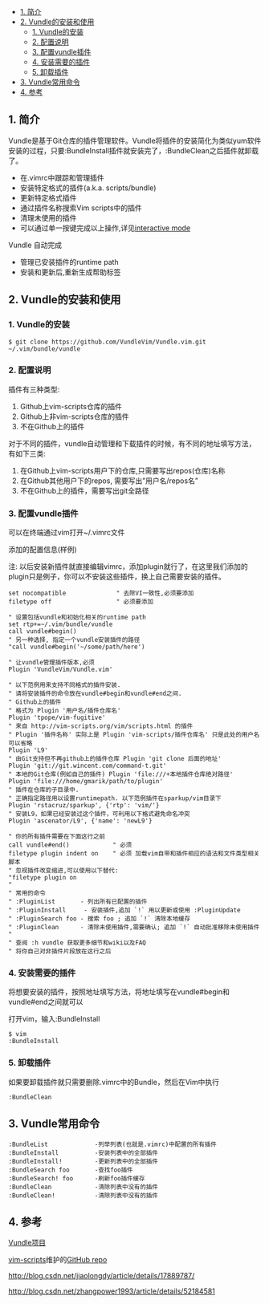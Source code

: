
<!-- @import "[TOC]" {cmd="toc" depthFrom=1 depthTo=6 orderedList=false} -->

<!-- code_chunk_output -->

- [1. 简介](#1-简介)
- [2. Vundle的安装和使用](#2-vundle的安装和使用)
  - [1. Vundle的安装](#1-vundle的安装)
  - [2. 配置说明](#2-配置说明)
  - [3. 配置vundle插件](#3-配置vundle插件)
  - [4. 安装需要的插件](#4-安装需要的插件)
  - [5. 卸载插件](#5-卸载插件)
- [3. Vundle常用命令](#3-vundle常用命令)
- [4. 参考](#4-参考)

<!-- /code_chunk_output -->
## 1. 简介

Vundle是基于Git仓库的插件管理软件。Vundle将插件的安装简化为类似yum软件安装的过程，只要:BundleInstall插件就安装完了，:BundleClean之后插件就卸载了。

- 在.vimrc中跟踪和管理插件
- 安装特定格式的插件(a.k.a. scripts/bundle)
- 更新特定格式插件
- 通过插件名称搜索Vim scripts中的插件
- 清理未使用的插件
- 可以通过单一按键完成以上操作,详见[interactive mode](https://github.com/VundleVim/Vundle.vim/blob/v0.10.2/doc/vundle.txt#L319-L360)

Vundle 自动完成

- 管理已安装插件的runtime path
- 安装和更新后,重新生成帮助标签

## 2. Vundle的安装和使用

### 1. Vundle的安装

```
$ git clone https://github.com/VundleVim/Vundle.vim.git  ~/.vim/bundle/vundle
```

### 2. 配置说明

插件有三种类型: 

1. Github上vim-scripts仓库的插件 
2. Github上非vim-scripts仓库的插件 
3. 不在Github上的插件 

对于不同的插件，vundle自动管理和下载插件的时候，有不同的地址填写方法，有如下三类:  

1. 在Github上vim-scripts用户下的仓库,只需要写出repos(仓库)名称 
2. 在Github其他用户下的repos, 需要写出”用户名/repos名” 
3. 不在Github上的插件，需要写出git全路径

### 3. 配置vundle插件

可以在终端通过vim打开~/.vimrc文件

添加的配置信息(样例) 

注: 以后安装新插件就直接编辑vimrc，添加plugin就行了，在这里我们添加的plugin只是例子，你可以不安装这些插件，换上自己需要安装的插件。

```
set nocompatible              " 去除VI一致性,必须要添加
filetype off                  " 必须要添加

" 设置包括vundle和初始化相关的runtime path
set rtp+=~/.vim/bundle/vundle
call vundle#begin()
" 另一种选择, 指定一个vundle安装插件的路径
"call vundle#begin('~/some/path/here')

" 让vundle管理插件版本,必须
Plugin 'VundleVim/Vundle.vim'

" 以下范例用来支持不同格式的插件安装.
" 请将安装插件的命令放在vundle#begin和vundle#end之间.
" Github上的插件
" 格式为 Plugin '用户名/插件仓库名'
Plugin 'tpope/vim-fugitive'
" 来自 http://vim-scripts.org/vim/scripts.html 的插件
" Plugin '插件名称' 实际上是 Plugin 'vim-scripts/插件仓库名' 只是此处的用户名可以省略
Plugin 'L9'
" 由Git支持但不再github上的插件仓库 Plugin 'git clone 后面的地址'
Plugin 'git://git.wincent.com/command-t.git'
" 本地的Git仓库(例如自己的插件) Plugin 'file:///+本地插件仓库绝对路径'
Plugin 'file:///home/gmarik/path/to/plugin'
" 插件在仓库的子目录中.
" 正确指定路径用以设置runtimepath. 以下范例插件在sparkup/vim目录下
Plugin 'rstacruz/sparkup', {'rtp': 'vim/'}
" 安装L9，如果已经安装过这个插件，可利用以下格式避免命名冲突
Plugin 'ascenator/L9', {'name': 'newL9'}

" 你的所有插件需要在下面这行之前
call vundle#end()            " 必须
filetype plugin indent on    " 必须 加载vim自带和插件相应的语法和文件类型相关脚本
" 忽视插件改变缩进,可以使用以下替代:
"filetype plugin on
"
" 常用的命令
" :PluginList       - 列出所有已配置的插件
" :PluginInstall     - 安装插件,追加 `!` 用以更新或使用 :PluginUpdate
" :PluginSearch foo - 搜索 foo ; 追加 `!` 清除本地缓存
" :PluginClean      - 清除未使用插件,需要确认; 追加 `!` 自动批准移除未使用插件
"
" 查阅 :h vundle 获取更多细节和wiki以及FAQ
" 将你自己对非插件片段放在这行之后
```

### 4. 安装需要的插件

将想要安装的插件，按照地址填写方法，将地址填写在vundle#begin和vundle#end之间就可以

打开vim，输入:BundleInstall 

```
$ vim
:BundleInstall 
```

### 5. 卸载插件

如果要卸载插件就只需要删除.vimrc中的Bundle，然后在Vim中执行

```
:BundleClean
```

## 3. Vundle常用命令

```
:BundleList             -列举列表(也就是.vimrc)中配置的所有插件  
:BundleInstall          -安装列表中的全部插件  
:BundleInstall!         -更新列表中的全部插件  
:BundleSearch foo       -查找foo插件  
:BundleSearch! foo      -刷新foo插件缓存  
:BundleClean            -清除列表中没有的插件  
:BundleClean!           -清除列表中没有的插件 
```

## 4. 参考

[Vundle项目](https://github.com/gmarik/vundle)

[vim-scripts](http://vim-scripts.org/)维护的[GitHub repo](https://github.com/vim-scripts)

http://blog.csdn.net/jiaolongdy/article/details/17889787/

http://blog.csdn.net/zhangpower1993/article/details/52184581
